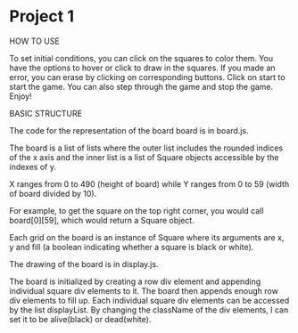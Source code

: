 Project 1
=====

HOW TO USE

To set initial conditions, you can click on the squares to color them. You have the options to hover or click to draw in the squares. If you made an error, you can erase by clicking on corresponding buttons.
Click on start to start the game. You can also step through the game and stop the game.
Enjoy!

BASIC STRUCTURE

The code for the representation of the board board is in board.js. 

The board is a list of lists where the outer list includes the rounded indices of the x axis and the inner list is a list of Square objects accessible by the indexes of y.

X ranges from 0 to 490 (height of board) while Y ranges from 0 to 59 (width of board divided by 10).

For example, to get the square on the top right corner, you would call board[0][59], which would return a Square object. 

Each grid on the board is an instance of Square where its arguments are x, y and fill (a boolean indicating whether a square is black or white). 

The drawing of the board is in display.js.

The board is initialized by creating a row div element and appending individual square div elements to it. The board then appends enough row div elements  to fill up. Each individual square div elements can be accessed by the list displayList. By changing the className of the div elements, I can set it to be alive(black) or dead(white). 



